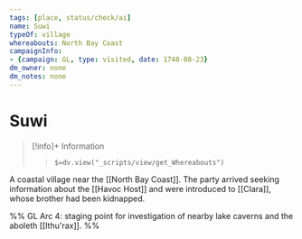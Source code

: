 ```yaml
---
tags: [place, status/check/ai]
name: Suwi
typeOf: village
whereabouts: North Bay Coast
campaignInfo:
- {campaign: GL, type: visited, date: 1748-08-23}
dm_owner: none
dm_notes: none
---
```

# Suwi
>[!info]+ Information  
>> `$=dv.view("_scripts/view/get_Whereabouts")`

A coastal village near the [[North Bay Coast]]. The party arrived seeking information about the [[Havoc Host]] and were introduced to [[Clara]], whose brother had been kidnapped.

%%
GL Arc 4: staging point for investigation of nearby lake caverns and the aboleth [[Ithu'rax]].
%%

